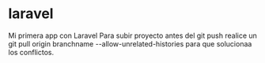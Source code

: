 # laravel
Mi primera app con Laravel
Para subir proyecto antes del git push realice un git pull origin branchname --allow-unrelated-histories para que solucionaa los conflictos. 
